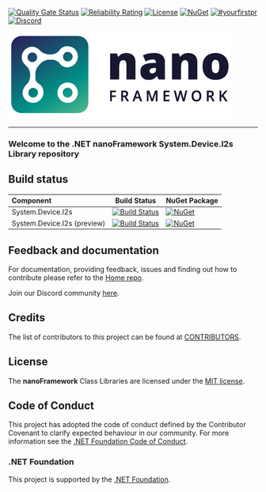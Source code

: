 [![Quality Gate Status](https://sonarcloud.io/api/project_badges/measure?project=nanoframework_lib-nanoframework.System.Device.I2s&metric=alert_status)](https://sonarcloud.io/dashboard?id=nanoframework_lib-nanoframework.System.Device.I2s) [![Reliability Rating](https://sonarcloud.io/api/project_badges/measure?project=nanoframework_lib-nanoframework.System.Device.I2s&metric=reliability_rating)](https://sonarcloud.io/dashboard?id=nanoframework_lib-nanoframework.System.Device.I2s) [![License](https://img.shields.io/badge/License-MIT-blue.svg)](LICENSE) [![NuGet](https://img.shields.io/nuget/dt/nanoFramework.System.Device.I2s.svg?label=NuGet&style=flat&logo=nuget)](https://www.nuget.org/packages/nanoFramework.System.Device.I2s/) [![#yourfirstpr](https://img.shields.io/badge/first--timers--only-friendly-blue.svg)](https://github.com/nanoframework/Home/blob/main/CONTRIBUTING.md) [![Discord](https://img.shields.io/discord/478725473862549535.svg?logo=discord&logoColor=white&label=Discord&color=7289DA)](https://discord.gg/gCyBu8T)

![nanoFramework logo](https://raw.githubusercontent.com/nanoframework/Home/main/resources/logo/nanoFramework-repo-logo.png)

-----

### Welcome to the .NET **nanoFramework** System.Device.I2s Library repository

## Build status

| Component | Build Status | NuGet Package |
|:-|---|---|
| System.Device.I2s | [![Build Status](https://dev.azure.com/nanoframework/System.Device.I2s/_apis/build/status/nanoframework.lib-System.Device.I2s?branchName=develop)](https://dev.azure.com/nanoframework/System.Device.I2s/_build/latest?definitionId=64&branchName=main) | [![NuGet](https://img.shields.io/nuget/v/nanoFramework.System.Device.I2s.svg?label=NuGet&style=flat&logo=nuget)](https://www.nuget.org/packages/nanoFramework.System.Device.I2s/) |
| System.Device.I2s (preview) | [![Build Status](https://dev.azure.com/nanoframework/System.Device.I2s/_apis/build/status/nanoframework.lib-System.Device.I2s?branchName=develop)](https://dev.azure.com/nanoframework/System.Device.I2s/_build/latest?definitionId=64&branchName=develop) | [![NuGet](https://img.shields.io/nuget/vpre/nanoFramework.System.Device.I2s.svg?label=NuGet&style=flat&logo=nuget)](https://www.nuget.org/packages/nanoFramework.System.Device.I2s/) |

## Feedback and documentation

For documentation, providing feedback, issues and finding out how to contribute please refer to the [Home repo](https://github.com/nanoframework/Home).

Join our Discord community [here](https://discord.gg/gCyBu8T).

## Credits

The list of contributors to this project can be found at [CONTRIBUTORS](https://github.com/nanoframework/Home/blob/main/CONTRIBUTORS.md).

## License

The **nanoFramework** Class Libraries are licensed under the [MIT license](LICENSE).

## Code of Conduct

This project has adopted the code of conduct defined by the Contributor Covenant to clarify expected behaviour in our community.
For more information see the [.NET Foundation Code of Conduct](https://dotnetfoundation.org/code-of-conduct).

### .NET Foundation

This project is supported by the [.NET Foundation](https://dotnetfoundation.org).
